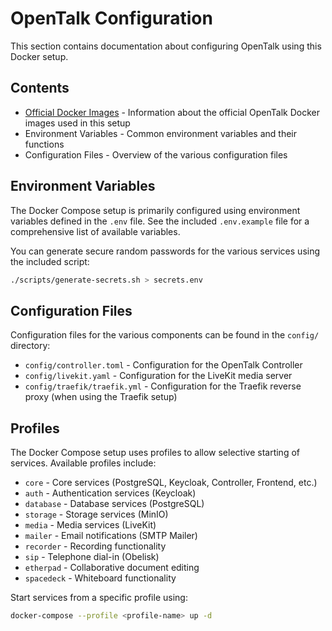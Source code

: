 # OpenTalk Configuration

This section contains documentation about configuring OpenTalk using this Docker setup.

## Contents

- [Official Docker Images](./official-images.md) - Information about the official OpenTalk Docker images used in this setup
- Environment Variables - Common environment variables and their functions
- Configuration Files - Overview of the various configuration files

## Environment Variables

The Docker Compose setup is primarily configured using environment variables defined in the `.env` file. See the included `.env.example` file for a comprehensive list of available variables.

You can generate secure random passwords for the various services using the included script:

```bash
./scripts/generate-secrets.sh > secrets.env
```

## Configuration Files

Configuration files for the various components can be found in the `config/` directory:

- `config/controller.toml` - Configuration for the OpenTalk Controller
- `config/livekit.yaml` - Configuration for the LiveKit media server
- `config/traefik/traefik.yml` - Configuration for the Traefik reverse proxy (when using the Traefik setup)

## Profiles

The Docker Compose setup uses profiles to allow selective starting of services. Available profiles include:

- `core` - Core services (PostgreSQL, Keycloak, Controller, Frontend, etc.)
- `auth` - Authentication services (Keycloak)
- `database` - Database services (PostgreSQL)
- `storage` - Storage services (MinIO)
- `media` - Media services (LiveKit)
- `mailer` - Email notifications (SMTP Mailer)
- `recorder` - Recording functionality
- `sip` - Telephone dial-in (Obelisk)
- `etherpad` - Collaborative document editing
- `spacedeck` - Whiteboard functionality

Start services from a specific profile using:

```bash
docker-compose --profile <profile-name> up -d
```